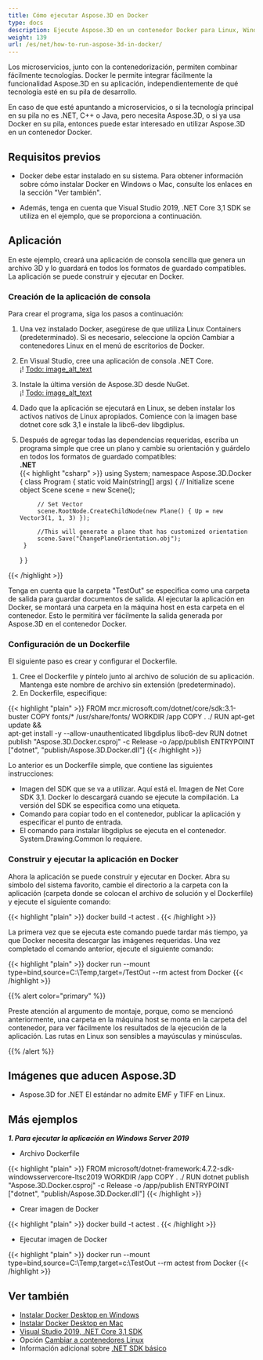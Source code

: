 ```yaml
---
title: Cómo ejecutar Aspose.3D en Docker
type: docs
description: Ejecute Aspose.3D en un contenedor Docker para Linux, Windows Server y cualquier sistema operativo.
weight: 139
url: /es/net/how-to-run-aspose-3d-in-docker/
---
```

Los microservicios, junto con la contenedorización, permiten combinar fácilmente tecnologías. Docker le permite integrar fácilmente la funcionalidad Aspose.3D en su aplicación, independientemente de qué tecnología esté en su pila de desarrollo.

En caso de que esté apuntando a microservicios, o si la tecnología principal en su pila no es .NET, C++ o Java, pero necesita Aspose.3D, o si ya usa Docker en su pila, entonces puede estar interesado en utilizar Aspose.3D en un contenedor Docker.

## Requisitos previos

- Docker debe estar instalado en su sistema. Para obtener información sobre cómo instalar Docker en Windows o Mac, consulte los enlaces en la sección "Ver también".

- Además, tenga en cuenta que Visual Studio 2019, .NET Core 3,1 SDK se utiliza en el ejemplo, que se proporciona a continuación.


## Aplicación

En este ejemplo, creará una aplicación de consola sencilla que genera un archivo 3D y lo guardará en todos los formatos de guardado compatibles. La aplicación se puede construir y ejecutar en Docker.

### Creación de la aplicación de consola

Para crear el programa, siga los pasos a continuación:
1. Una vez instalado Docker, asegúrese de que utiliza Linux Containers (predeterminado). Si es necesario, seleccione la opción Cambiar a contenedores Linux en el menú de escritorios de Docker.
1. En Visual Studio, cree una aplicación de consola .NET Core.<br>
¡! [Todo: image_alt_text](create-a-new-project.png)<br>
1. Instale la última versión de Aspose.3D desde NuGet.<br>
¡! [Todo: image_alt_text](nuget-aspose-3d.png)<br>
1. Dado que la aplicación se ejecutará en Linux, se deben instalar los activos nativos de Linux apropiados. Comience con la imagen base dotnet core sdk 3,1 e instale la libc6-dev libgdiplus.
1. Después de agregar todas las dependencias requeridas, escriba un programa simple que cree un plano y cambie su orientación y guárdelo en todos los formatos de guardado compatibles:<br>
**.NET**<br>
{{< highlight "csharp" >}}
using System;
namespace Aspose.3D.Docker
{
    class Program
    {
        static void Main(string[] args)
        {
            // Initialize scene object
            Scene scene = new Scene();

            // Set Vector
            scene.RootNode.CreateChildNode(new Plane() { Up = new Vector3(1, 1, 3) });

            //This will generate a plane that has customized orientation
            scene.Save("ChangePlaneOrientation.obj");
        }
    }
}

{{< /highlight >}}

Tenga en cuenta que la carpeta "TestOut" se especifica como una carpeta de salida para guardar documentos de salida. Al ejecutar la aplicación en Docker, se montará una carpeta en la máquina host en esta carpeta en el contenedor. Esto le permitirá ver fácilmente la salida generada por Aspose.3D en el contenedor Docker.

### Configuración de un Dockerfile

El siguiente paso es crear y configurar el Dockerfile.

1. Cree el Dockerfile y píntelo junto al archivo de solución de su aplicación. Mantenga este nombre de archivo sin extensión (predeterminado).
1. En Dockerfile, especifique:

{{< highlight "plain" >}}
FROM mcr.microsoft.com/dotnet/core/sdk:3.1-buster 
COPY fonts/* /usr/share/fonts/
WORKDIR /app
COPY . ./
RUN apt-get update && \
    apt-get install -y --allow-unauthenticated libgdiplus libc6-dev
RUN dotnet publish "Aspose.3D.Docker.csproj" -c Release -o /app/publish
ENTRYPOINT ["dotnet", "publish/Aspose.3D.Docker.dll"]
{{< /highlight >}}

Lo anterior es un Dockerfile simple, que contiene las siguientes instrucciones:

- Imagen del SDK que se va a utilizar. Aquí está el. Imagen de Net Core SDK 3,1. Docker lo descargará cuando se ejecute la compilación. La versión del SDK se especifica como una etiqueta.
- Comando para copiar todo en el contenedor, publicar la aplicación y especificar el punto de entrada.
- El comando para instalar libgdiplus se ejecuta en el contenedor. System.Drawing.Common lo requiere.

### Construir y ejecutar la aplicación en Docker

Ahora la aplicación se puede construir y ejecutar en Docker. Abra su símbolo del sistema favorito, cambie el directorio a la carpeta con la aplicación (carpeta donde se colocan el archivo de solución y el Dockerfile) y ejecute el siguiente comando:

{{< highlight "plain" >}}
docker build -t actest .
{{< /highlight >}}

La primera vez que se ejecuta este comando puede tardar más tiempo, ya que Docker necesita descargar las imágenes requeridas. Una vez completado el comando anterior, ejecute el siguiente comando:

{{< highlight "plain" >}}
docker run --mount type=bind,source=C:\Temp,target=/TestOut --rm actest from Docker
{{< /highlight >}}

{{% alert color="primary" %}} 

Preste atención al argumento de montaje, porque, como se mencionó anteriormente, una carpeta en la máquina host se monta en la carpeta del contenedor, para ver fácilmente los resultados de la ejecución de la aplicación. Las rutas en Linux son sensibles a mayúsculas y minúsculas.

{{% /alert %}}

## Imágenes que aducen Aspose.3D

- Aspose.3D for .NET El estándar no admite EMF y TIFF en Linux.


## Más ejemplos

***1. Para ejecutar la aplicación en Windows Server 2019***

- Archivo Dockerfile

{{< highlight "plain" >}}
FROM microsoft/dotnet-framework:4.7.2-sdk-windowsservercore-ltsc2019
WORKDIR /app
COPY . ./
RUN dotnet publish "Aspose.3D.Docker.csproj" -c Release -o /app/publish
ENTRYPOINT ["dotnet", "publish/Aspose.3D.Docker.dll"]
{{< /highlight >}}

- Crear imagen de Docker

{{< highlight "plain" >}}
docker build -t actest .
{{< /highlight >}}

- Ejecutar imagen de Docker

{{< highlight "plain" >}}
docker run --mount type=bind,source=C:\Temp,target=c:\TestOut --rm actest from Docker
{{< /highlight >}}

## Ver también

- [Instalar Docker Desktop en Windows](https://docs.docker.com/docker-for-windows/install/)
- [Instalar Docker Desktop en Mac](https://docs.docker.com/docker-for-mac/install/)
- [Visual Studio 2019, .NET Core 3,1 SDK](https://docs.microsoft.com/en-us/dotnet/core/install/windows?tabs=netcore31#dependencies)
- Opción [Cambiar a contenedores Linux](https://docs.docker.com/docker-for-windows/#switch-between-windows-and-linux-containers)
- Información adicional sobre [.NET SDK básico](https://hub.docker.com/_/microsoft-dotnet-sdk)
